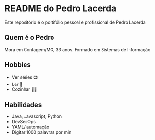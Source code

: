 # README do Pedro Lacerda

Este repositório é o portifólio pessoal e profissional de Pedro Lacerda

## Quem é o Pedro

Mora em Contagem/MG, 33 anos. Formado em Sistemas de Informação

## Hobbies

- Ver séries 📺
- Ler 📗
- Cozinhar 🧑‍🍳 

## Habilidades

- Java, Javascript, Python
- DevSecOps
- YAML/ automação
- Digitar 1000 palavras por min
